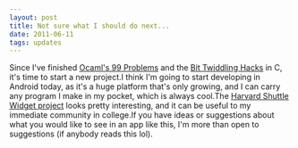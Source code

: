 ```yaml
---
layout: post
title: Not sure what I should do next...
date: 2011-06-11
tags: updates
---
```


Since I've finished <a href="projects.php?project=1">Ocaml's 99 Problems</a> and the <a href="projects.php?project=2">Bit Twiddling Hacks</a> in C, it's time to start a new project.I think I'm going to start developing in Android today, as it's a huge platform that's only growing, and I can carry any program I make in my pocket, which is always cool.The <a href="plans.php?id=1">Harvard Shuttle Widget project</a> looks pretty interesting, and it can be useful to my immediate community in college.If you have ideas or suggestions about what you would like to see in an app like this, I'm more than open to suggestions (if anybody reads this lol).